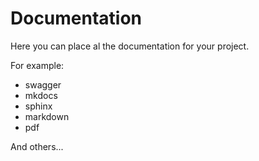 # Documentation

Here you can place al the documentation for your project.

For example:
- swagger
- mkdocs
- sphinx
- markdown
- pdf

And others...
